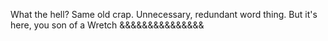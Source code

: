 What the hell? Same old crap. Unnecessary, redundant word thing. But it's here, you son of a Wretch &&&&&&&&&&&&&&&
